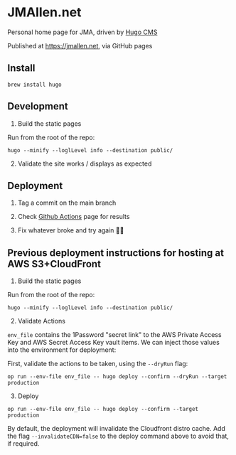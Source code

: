 # JMAllen.net

Personal home page for JMA, driven by [Hugo CMS](https://gohugo.io)

Published at https://jmallen.net, via GitHub pages

## Install

```shell
brew install hugo
```

## Development

1. Build the static pages

Run from the root of the repo:

```shell
hugo --minify --loglLevel info --destination public/
```

2. Validate the site works / displays as expected

## Deployment

1. Tag a commit on the main branch

2. Check [Github Actions](https://github.com/ubahmapk/jmallen/actions) page for results

3. Fix whatever broke and try again 🤷‍♂️️

## Previous deployment instructions for hosting at AWS S3+CloudFront

1. Build the static pages

Run from the root of the repo:

```shell
hugo --minify --loglLevel info --destination public/
```

2. Validate Actions

`env_file` contains the 1Password "secret link" to the AWS Private Access Key and AWS Secret Access Key vault items. We can inject those values into the environment for deployment:

First, validate the actions to be taken, using the `--dryRun` flag:

```shell
op run --env-file env_file -- hugo deploy --confirm --dryRun --target production
```

3. Deploy

```shell
op run --env-file env_file -- hugo deploy --confirm --target production
```

By default, the deployment will invalidate the Cloudfront distro cache. Add the flag `--invalidateCDN=false` to the deploy command above to avoid that, if required.
